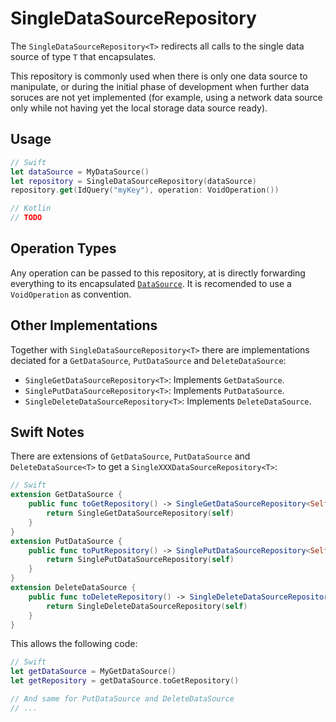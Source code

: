 # SingleDataSourceRepository

The `SingleDataSourceRepository<T>` redirects all calls to the single data source of type `T` that encapsulates.

This repository is commonly used when there is only one data source to manipulate, or during the initial phase of development when further data soruces are not yet implemented (for example, using a network data source only while not having yet the local storage data source ready).

## Usage

```swift
// Swift
let dataSource = MyDataSource()
let repository = SingleDataSourceRepository(dataSource)
repository.get(IdQuery("myKey"), operation: VoidOperation())
```

```kotlin
// Kotlin
// TODO
```

## Operation Types

Any operation can be passed to this repository, at is directly forwarding everything to its encapsulated [`DataSource`](DataSource.md). It is recomended to use a `VoidOperation` as convention.

## Other Implementations

Together with `SingleDataSourceRepository<T>` there are implementations deciated for a `GetDataSource`, `PutDataSource` and `DeleteDataSource`:

- `SingleGetDataSourceRepository<T>`: Implements `GetDataSource`.
- `SinglePutDataSourceRepository<T>`: Implements `PutDataSource`.
- `SingleDeleteDataSourceRepository<T>`: Implements `DeleteDataSource`.

## Swift Notes

There are extensions of `GetDataSource`, `PutDataSource` and `DeleteDataSource<T>` to get a `SingleXXXDataSourceRepository<T>`:

```swift
// Swift
extension GetDataSource {
    public func toGetRepository() -> SingleGetDataSourceRepository<Self,T> {
        return SingleGetDataSourceRepository(self)
    }
}
extension PutDataSource {
    public func toPutRepository() -> SinglePutDataSourceRepository<Self,T> {
        return SinglePutDataSourceRepository(self)
    }
}
extension DeleteDataSource {
    public func toDeleteRepository() -> SingleDeleteDataSourceRepository<Self,T> {
        return SingleDeleteDataSourceRepository(self)
    }
}
```
This allows the following code:

```swift
// Swift
let getDataSource = MyGetDataSource()
let getRepository = getDataSource.toGetRepository()

// And same for PutDataSource and DeleteDataSource
// ...
```
